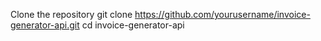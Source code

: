 Clone the repository
git clone https://github.com/yourusername/invoice-generator-api.git
cd invoice-generator-api
